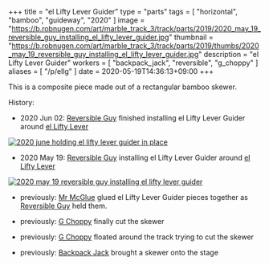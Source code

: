 +++
title = "el Lifty Lever Guider"
type = "parts"
tags = [ "horizontal", "bamboo", "guideway", "2020" ]
image = "https://b.robnugen.com/art/marble_track_3/track/parts/2019/2020_may_19_reversible_guy_installing_el_lifty_lever_guider.jpg"
thumbnail = "https://b.robnugen.com/art/marble_track_3/track/parts/2019/thumbs/2020_may_19_reversible_guy_installing_el_lifty_lever_guider.jpg"
description = "el Lifty Lever Guider"
workers = [
    "backpack_jack",
    "reversible",
    "g_choppy"
]
aliases = [
    "/p/ellg"
]
date = 2020-05-19T14:36:13+09:00
+++

This is a composite piece made out of a rectangular bamboo skewer.

History:

* 2020 Jun 02: [Reversible Guy](/workers/reversible/) finished installing el Lifty Lever Guider around [el Lifty Lever](/parts/el-lifty-lever/)

[![2020 june holding el lifty lever guider in place](//b.robnugen.com/art/marble_track_3/construction/2020/thumbs/2020_june_holding_el_lifty_lever_guider_in_place.jpg)](//b.robnugen.com/art/marble_track_3/construction/2020/2020_june_holding_el_lifty_lever_guider_in_place.jpg)

* 2020 May 19: [Reversible Guy](/workers/reversible/) installing el Lifty Lever Guider around [el Lifty Lever](/parts/el-lifty-lever/)

[![2020 may 19 reversible guy installing el lifty lever guider](//b.robnugen.com/art/marble_track_3/track/parts/2019/thumbs/2020_may_19_reversible_guy_installing_el_lifty_lever_guider.jpg)](//b.robnugen.com/art/marble_track_3/track/parts/2019/2020_may_19_reversible_guy_installing_el_lifty_lever_guider.jpg)

* previously: [Mr McGlue](/workers/mr_mcglue/) glued el Lifty Lever Guider pieces together as [Reversible Guy](/workers/reversible/) held them.

* previously: [G Choppy](/workers/g_choppy/) finally cut the skewer

* previously: [G Choppy](/workers/g_choppy/) floated around the track trying to cut the skewer

* previously: [Backpack Jack](/workers/backpack_jack/) brought a skewer onto the stage
